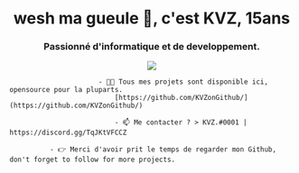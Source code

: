 <h1 align="center">wesh ma gueule 👋, c'est KVZ, 15ans</h1>
<h3 align="center">Passionné d'informatique et de developpement.</h3>
<p align="center"> <img src="https://komarev.com/ghpvc/?username=sudip-mondal-2002&label=Profile%20views&color=0e75b6&style=flat" /> </p>



                          - 👨‍💻 Tous mes projets sont disponible ici, opensource pour la pluparts.
                              [https://github.com/KVZonGithub/](https://github.com/KVZonGithub/)

                              - 📫 Me contacter ? > KVZ.#0001 | https://discord.gg/TqJKtVFCCZ

              - 👉 Merci d'avoir prit le temps de regarder mon Github, don't forget to follow for more projects.
